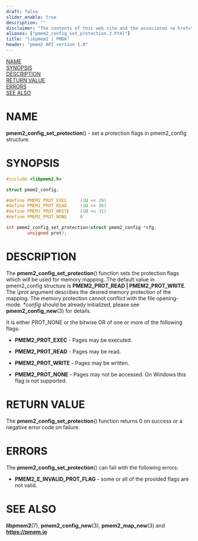 ```yaml
---
draft: false
slider_enable: true
description: ""
disclaimer: "The contents of this web site and the associated <a href=\"https://github.com/pmem\">GitHub repositories</a> are BSD-licensed open source."
aliases: ["pmem2_config_set_protection.3.html"]
title: "libpmem2 | PMDK"
header: "pmem2 API version 1.0"
---
```


[comment]: <> (SPDX-License-Identifier: BSD-3-Clause)
[comment]: <> (Copyright 2020, Intel Corporation)

[comment]: <> (pmem2_config_set_protection.3 -- man page for libpmem2 config API)

[NAME](#name)<br />
[SYNOPSIS](#synopsis)<br />
[DESCRIPTION](#description)<br />
[RETURN VALUE](#return-value)<br />
[ERRORS](#errors)<br />
[SEE ALSO](#see-also)<br />

# NAME #

**pmem2_config_set_protection**() - set a protection flags in pmem2_config structure.

# SYNOPSIS #

```c
#include <libpmem2.h>

struct pmem2_config;

#define PMEM2_PROT_EXEC		(1U << 29)
#define PMEM2_PROT_READ		(1U << 30)
#define PMEM2_PROT_WRITE	(1U << 31)
#define PMEM2_PROT_NONE		0

int pmem2_config_set_protection(struct pmem2_config *cfg,
		unsigned prot);
```

# DESCRIPTION #

The **pmem2_config_set_protection**() function sets the protection flags
which will be used for memory mapping. The default value
in pmem2_config structure is **PMEM2_PROT_READ | PMEM2_PROT_WRITE**.
The *\prot* argument describes the desired memory protection of the mapping.
The memory protection cannot conflict with the file opening-mode.
*\*config* should be already initialized,
please see **pmem2_config_new**(3) for details.

It is either PROT_NONE or the bitwise OR of one or more of the following flags:

* **PMEM2_PROT_EXEC** - Pages may be executed.

* **PMEM2_PROT_READ** - Pages may be read.

* **PMEM2_PROT_WRITE** - Pages may be written.

* **PMEM2_PROT_NONE** - Pages may not be accessed. On Windows this flag is not supported.

# RETURN VALUE #

The **pmem2_config_set_protection**() function returns 0 on success
or a negative error code on failure.

# ERRORS #

The **pmem2_config_set_protection**() can fail with the following errors:

* **PMEM2_E_INVALID_PROT_FLAG** - some or all of the provided flags are not valid.

# SEE ALSO #

**libpmem2**(7), **pmem2_config_new**(3), **pmem2_map_new**(3)
and **<https://pmem.io>**
